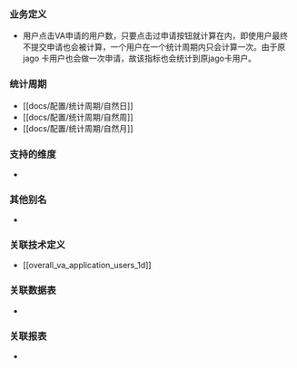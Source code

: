 ### 业务定义

* 用户点击VA申请的用户数，只要点击过申请按钮就计算在内，即使用户最终不提交申请也会被计算，一个用户在一个统计周期内只会计算一次。由于原 jago 卡用户也会做一次申请，故该指标也会统计到原jago卡用户。
### 统计周期

* [[docs/配置/统计周期/自然日]]
* [[docs/配置/统计周期/自然周]]
* [[docs/配置/统计周期/自然月]]
### 支持的维度

* 
### 其他别名

* 
### 关联技术定义

* [[overall_va_application_users_1d]]
### 关联数据表

* 
### 关联报表
* 